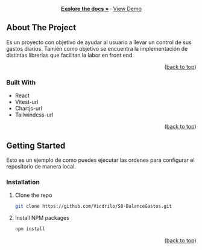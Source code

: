 <a name="readme-top"></a>

  <p align="center">
    <a href="https://github.com/Vicdrilo/S8-BalanceGastos.git"><strong>Explore the docs »</strong></a>
    ·
    <a href="https://s8-balance-gastos.vercel.app/">View Demo</a>
  </p>
</div>

<!-- ABOUT THE PROJECT -->

## About The Project

Es un proyecto con objetivo de ayudar al usuario a llevar un control de sus gastos diarios. Tamién como objetivo se encuentra la implementación de distintas librerias que facilitan la labor en front end.

<p align="right">(<a href="#readme-top">back to top</a>)</p>

### Built With

- React
- Vitest-url
- Chartjs-url
- Tailwindcss-url

<p align="right">(<a href="#readme-top">back to top</a>)</p>

<!-- GETTING STARTED -->

## Getting Started

Esto es un ejemplo de como puedes ejecutar las ordenes para configurar el repositorio de manera local.

### Installation

1. Clone the repo
   ```sh
   git clone https://github.com/Vicdrilo/S8-BalanceGastos.git
   ```
2. Install NPM packages

   ```sh
   npm install
   ```

<p align="right">(<a href="#readme-top">back to top</a>)</p>
